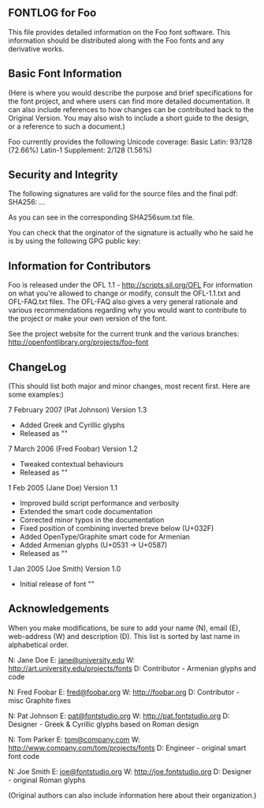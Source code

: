 FONTLOG for Foo
-------------------
This file provides detailed information on the Foo font software.
This information should be distributed along with the Foo fonts
and any derivative works.


Basic Font Information
--------------------------
(Here is where you would describe the purpose and brief specifications for the
font project, and where users can find more detailed documentation. It can also
include references to how changes can be contributed back to the Original
Version. You may also wish to include a short guide to the design, or a
reference to such a document.) 

Foo currently provides the following Unicode coverage:
Basic Latin: 93/128 (72.66%)
Latin-1 Supplement: 2/128 (1.56%)

Security and Integrity
-------------------------

The following signatures are valid for the source files and the final pdf:
SHA256: ...

As you can see in the corresponding SHA256sum.txt file.

You can check that the orginator of the signature is actually who he said he is by using the following GPG public key:
<key>



Information for Contributors
------------------------------
Foo is released under the OFL 1.1 - http://scripts.sil.org/OFL
For information on what you're allowed to change or modify, consult the
OFL-1.1.txt and OFL-FAQ.txt files. The OFL-FAQ also gives a very general
rationale and various recommendations regarding why you would want to
contribute to the project or make your own version of the font.

See the project website for the current trunk and the various branches:
http://openfontlibrary.org/projects/foo-font


ChangeLog
----------
(This should list both major and minor changes, most recent first. Here are some examples:)

7 February 2007 (Pat Johnson) <NewFontFamilyName> Version 1.3
- Added Greek and Cyrillic glyphs
- Released as "<NewFontFamilyName>"

7 March 2006 (Fred Foobar) <NewFontFamilyName> Version 1.2
- Tweaked contextual behaviours
- Released as "<NewFontFamilyName>"

1 Feb 2005 (Jane Doe) <NewFontFamilyName> Version 1.1
- Improved build script performance and verbosity
- Extended the smart code documentation
- Corrected minor typos in the documentation
- Fixed position of combining inverted breve below (U+032F)
- Added OpenType/Graphite smart code for Armenian
- Added Armenian glyphs (U+0531 -> U+0587) 
- Released as "<NewFontFamilyName>"

1 Jan 2005 (Joe Smith) <FontFamilyName> Version 1.0
- Initial release of font "<FontFamilyName>"


Acknowledgements
-------------------------

When you make modifications, be sure to add your name (N), email (E),
web-address (W) and description (D). This list is sorted by last name in
alphabetical order.

N: Jane Doe
E: jane@university.edu
W: http://art.university.edu/projects/fonts
D: Contributor - Armenian glyphs and code

N: Fred Foobar
E: fred@foobar.org
W: http://foobar.org
D: Contributor - misc Graphite fixes

N: Pat Johnson
E: pat@fontstudio.org
W: http://pat.fontstudio.org
D: Designer - Greek & Cyrillic glyphs based on Roman design

N: Tom Parker
E: tom@company.com
W: http://www.company.com/tom/projects/fonts
D: Engineer - original smart font code

N: Joe Smith
E: joe@fontstudio.org
W: http://joe.fontstudio.org
D: Designer - original Roman glyphs

(Original authors can also include information here about their organization.)
